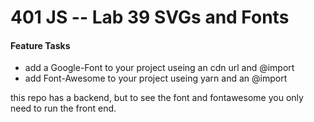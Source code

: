 401 JS --  Lab 39 SVGs and Fonts
===



#### Feature Tasks
* add a Google-Font to your project useing an cdn url and @import
* add Font-Awesome to your project useing yarn and an @import

this repo has a backend, but to see the font and fontawesome you only need to run the front end. 
